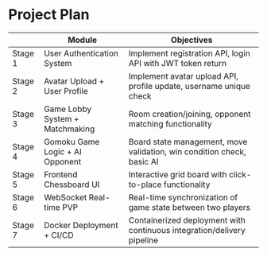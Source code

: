 # Project Plan

|    | Module                      | Objectives                                                             |
| ----- | --------------------------- |------------------------------------------------------------------------|
| Stage 1 | User Authentication System  | Implement registration API, login API with JWT token return            |
| Stage 2 | Avatar Upload + User Profile | Implement avatar upload API, profile update, username unique check     |
| Stage 3 | Game Lobby System + Matchmaking | Room creation/joining, opponent matching functionality                 |
| Stage 4 | Gomoku Game Logic + AI Opponent | Board state management, move validation, win condition check, basic AI |
| Stage 5 | Frontend Chessboard UI      | Interactive grid board with click-to-place functionality               |
| Stage 6 | WebSocket Real-time PVP     | Real-time synchronization of game state between two players            |
| Stage 7 | Docker Deployment + CI/CD   | Containerized deployment with continuous integration/delivery pipeline |